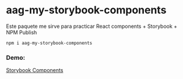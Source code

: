 # aag-my-storybook-components

Este paquete me sirve para practicar React components + Storybook + NPM Publish

```
npm i aag-my-storybook-components
```

### Demo:

[Storybook Components](https://adrianantongarcia.github.io/My-storybook/?path=/story/ui-etiquetas-mylabel--all-caps)
